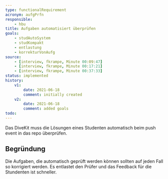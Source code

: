 ```yaml
---
type: functionalRequirement
acronym: aufgPrfn
responsible: 
    - hbu
title: Aufgaben automatisiert überprüfen
goals: 
    - studAutoSystem
    - studKompakt
    - entlastung
    - korrekturVonAufg
source:
    - [interview, fkrampe, Minute 00:09:47]
    - [interview, fkrampe, Minute 00:17:21]
    - [interview, fkrampe, Minute 00:37:33]
status: implemented
history:
    v1:
        date: 2021-06-18
        comment: initially created
    v2:
        date: 2021-06-18
        comment: added goals
todo: 
---
```


Das DiveKit muss die Lösungen eines Studenten automatisch beim push event in das repo überprüfen.

## Begründung

Die Aufgaben, die automatisch geprüft werden können sollten auf jeden Fall so korrigiert werden.
Es entlastet den Prüfer und das Feedback für die Stundenten ist schneller.
